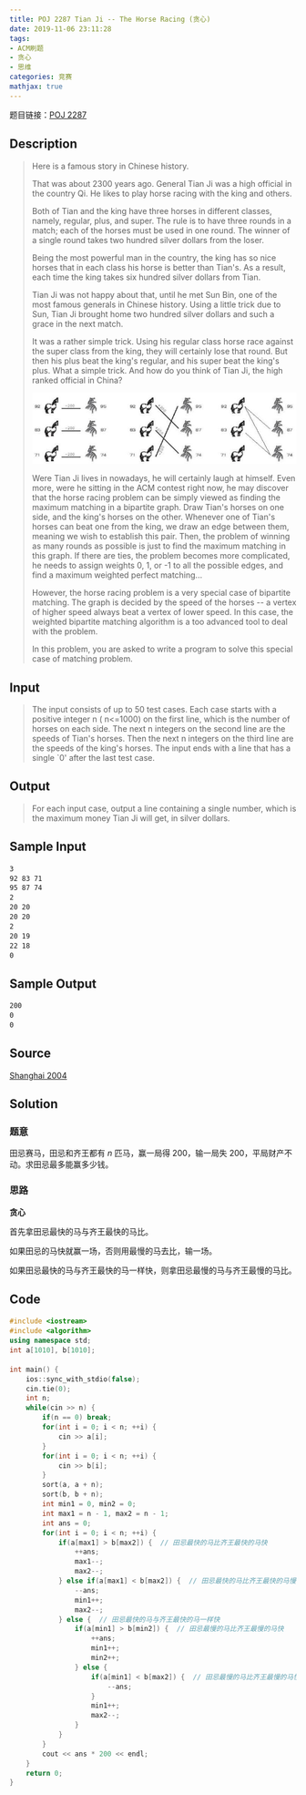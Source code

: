 ```yaml
---
title: POJ 2287 Tian Ji -- The Horse Racing (贪心)
date: 2019-11-06 23:11:28
tags:
- ACM刷题
- 贪心
- 思维
categories: 竞赛
mathjax: true
---
```


题目链接：[POJ 2287](http://poj.org/problem?id=2287)

## Description
> Here is a famous story in Chinese history.
> 
> That was about 2300 years ago. General Tian Ji was a high official in the country Qi. He likes to play horse racing with the king and others.
> 
> Both of Tian and the king have three horses in different classes, namely, regular, plus, and super. The rule is to have three rounds in a match; each of the horses must be used in one round. The winner of a single round takes two hundred silver dollars from the loser.
> 
> Being the most powerful man in the country, the king has so nice horses that in each class his horse is better than Tian's. As a result, each time the king takes six hundred silver dollars from Tian.
> 
> Tian Ji was not happy about that, until he met Sun Bin, one of the most famous generals in Chinese history. Using a little trick due to Sun, Tian Ji brought home two hundred silver dollars and such a grace in the next match.
> 
> It was a rather simple trick. Using his regular class horse race against the super class from the king, they will certainly lose that round. But then his plus beat the king's regular, and his super beat the king's plus. What a simple trick. And how do you think of Tian Ji, the high ranked official in China?
> 
> ![title](https://raw.githubusercontent.com/WuTao18/images/master/gitnote/2019/11/06/1573050687823-1573050688065.png)
> 
> Were Tian Ji lives in nowadays, he will certainly laugh at himself. Even more, were he sitting in the ACM contest right now, he may discover that the horse racing problem can be simply viewed as finding the maximum matching in a bipartite graph. Draw Tian's horses on one side, and the king's horses on the other. Whenever one of Tian's horses can beat one from the king, we draw an edge between them, meaning we wish to establish this pair. Then, the problem of winning as many rounds as possible is just to find the maximum matching in this graph. If there are ties, the problem becomes more complicated, he needs to assign weights 0, 1, or -1 to all the possible edges, and find a maximum weighted perfect matching...
> 
> However, the horse racing problem is a very special case of bipartite matching. The graph is decided by the speed of the horses -- a vertex of higher speed always beat a vertex of lower speed. In this case, the weighted bipartite matching algorithm is a too advanced tool to deal with the problem.
> 
> In this problem, you are asked to write a program to solve this special case of matching problem.



## Input
> The input consists of up to 50 test cases. Each case starts with a positive integer n ( n<=1000) on the first line, which is the number of horses on each side. The next n integers on the second line are the speeds of Tian's horses. Then the next n integers on the third line are the speeds of the king's horses. The input ends with a line that has a single `0' after the last test case.
 
## Output
> For each input case, output a line containing a single number, which is the maximum money Tian Ji will get, in silver dollars.


## Sample Input

```markdown
3
92 83 71
95 87 74
2
20 20
20 20
2
20 19
22 18
0
```

## Sample Output

```markdown
200
0
0
```

## Source

[Shanghai 2004](http://poj.org/searchproblem?field=source&key=Shanghai+2004)

## Solution

### 题意

田忌赛马，田忌和齐王都有 $n$ 匹马，赢一局得 $200$，输一局失 $200$，平局财产不动。求田忌最多能赢多少钱。

### 思路

**贪心**

首先拿田忌最快的马与齐王最快的马比。

如果田忌的马快就赢一场，否则用最慢的马去比，输一场。

如果田忌最快的马与齐王最快的马一样快，则拿田忌最慢的马与齐王最慢的马比。

## Code

```cpp
#include <iostream>
#include <algorithm>
using namespace std;
int a[1010], b[1010];

int main() {
    ios::sync_with_stdio(false);
    cin.tie(0);
    int n;
    while(cin >> n) {
        if(n == 0) break;
        for(int i = 0; i < n; ++i) {
            cin >> a[i];
        }
        for(int i = 0; i < n; ++i) {
            cin >> b[i];
        }
        sort(a, a + n);
        sort(b, b + n);
        int min1 = 0, min2 = 0;
        int max1 = n - 1, max2 = n - 1;
        int ans = 0;
        for(int i = 0; i < n; ++i) {
            if(a[max1] > b[max2]) {  // 田忌最快的马比齐王最快的马快
                ++ans;
                max1--;
                max2--;
            } else if(a[max1] < b[max2]) {  // 田忌最快的马比齐王最快的马慢
                --ans;
                min1++;
                max2--;
            } else {  // 田忌最快的马与齐王最快的马一样快
                if(a[min1] > b[min2]) {  // 田忌最慢的马比齐王最慢的马快
                    ++ans;
                    min1++;
                    min2++;
                } else {
                    if(a[min1] < b[max2]) {  // 田忌最慢的马比齐王最慢的马慢
                        --ans;
                    }
                    min1++;
                    max2--;
                }
            }
        }
        cout << ans * 200 << endl;
    }
    return 0;
}
```
